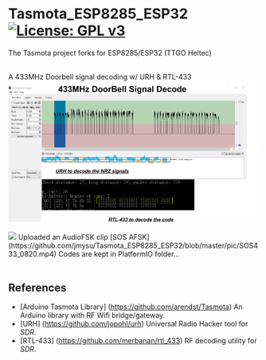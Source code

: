 # Tasmota_ESP8285_ESP32 [![License: GPL v3](https://img.shields.io/badge/License-GPLv3-blue.svg)](https://www.gnu.org/licenses/gpl-3.0)<br>
The Tasmota project forks for ESP8285/ESP32 (TTGO Heltec)

<br>
A 433MHz Doorbell signal decoding w/ URH & RTL-433<br>
<img src="pic/DoorBell433.png" width=720/>
<br><br>
<img src="pic/SOS433_0820.gif" width=640/>
Uploaded an AudioFSK clip [SOS AFSK](https://github.com/jmysu/Tasmota_ESP8285_ESP32/blob/master/pic/SOS433_0820.mp4)
Codes are kept in PlatformIO folder...
<br><br>


## References
  - [Arduino Tasmota Library] (https://github.com/arendst/Tasmota) An Arduino library with RF Wifi bridge/gateway.
  - [URH] (https://github.com/jopohl/urh) Universal Radio Hacker tool for _SDR_.
  - [RTL-433] (https://github.com/merbanan/rtl_433) RF decoding utility for _SDR_.
